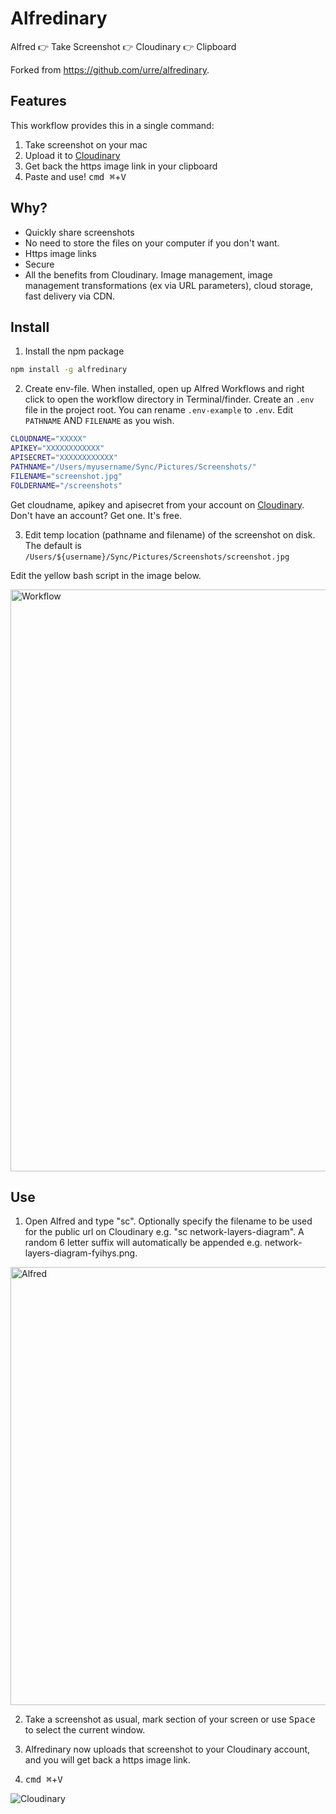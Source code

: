 # Alfredinary

Alfred 👉 Take Screenshot 👉 Cloudinary 👉 Clipboard

Forked from https://github.com/urre/alfredinary.

## Features

This workflow provides this in a single command:

1. Take screenshot on your mac
2. Upload it to [Cloudinary](https://cloudinary.com)
3. Get back the https image link in your clipboard
4. Paste and use! <kbd>cmd ⌘</kbd>+<kbd>V</kbd>

## Why?

- Quickly share screenshots
- No need to store the files on your computer if you don't want.
- Https image links
- Secure
- All the benefits from Cloudinary. Image management, image management transformations (ex via URL parameters), cloud storage, fast delivery via CDN.

## Install

1. Install the npm package

```bash
npm install -g alfredinary
```

2. Create env-file. When installed, open up Alfred Workflows and right click to open the workflow directory in Terminal/finder. Create an `.env` file in the project root. You can rename `.env-example` to `.env`. Edit `PATHNAME` AND `FILENAME` as you wish.

```bash
CLOUDNAME="XXXXX"
APIKEY="XXXXXXXXXXXX"
APISECRET="XXXXXXXXXXXX"
PATHNAME="/Users/myusername/Sync/Pictures/Screenshots/"
FILENAME="screenshot.jpg"
FOLDERNAME="/screenshots"
```

Get cloudname, apikey and apisecret from your account on [Cloudinary](https://cloudinary.com). Don't have an account? Get one. It's free.

3. Edit temp location (pathname and filename) of the screenshot on disk. The default is `/Users/${username}/Sync/Pictures/Screenshots/screenshot.jpg`

Edit the yellow bash script in the image below.

<img width="931" alt="Workflow" src="https://cloud.githubusercontent.com/assets/307676/19521747/1cf6bc2e-9615-11e6-96d5-79ea022918dc.png">

## Use

1. Open Alfred and type "sc". Optionally specify the filename to be used for the public url on Cloudinary e.g. "sc network-layers-diagram". A random 6 letter suffix will automatically be appended e.g. network-layers-diagram-fyihys.png. 

<img width="701" alt="Alfred" src="https://cloud.githubusercontent.com/assets/307676/19521683/c3a6a33c-9614-11e6-9b4b-b537807d1135.png">

2. Take a screenshot as usual, mark section of your screen or use <kbd>Space</kbd> to select the current window.

3. Alfredinary now uploads that screenshot to your Cloudinary account, and you will get back a https image link.

4. <kbd>cmd ⌘</kbd>+<kbd>V</kbd>

![Cloudinary](https://cloud.githubusercontent.com/assets/307676/19523739/b9d18f78-961b-11e6-96ff-49bedaf8b690.jpg)
